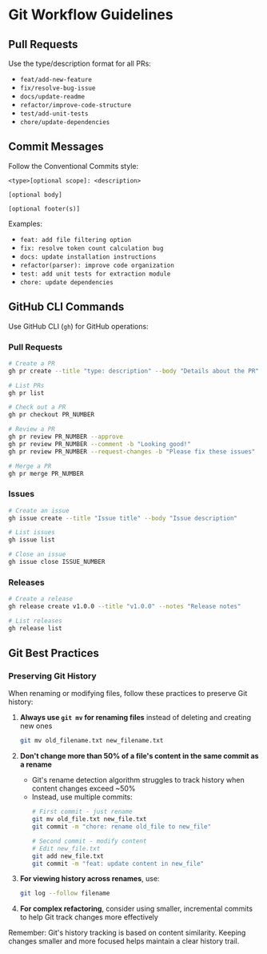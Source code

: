 # Git Workflow Guidelines

## Pull Requests

Use the type/description format for all PRs:

- `feat/add-new-feature`
- `fix/resolve-bug-issue`
- `docs/update-readme`
- `refactor/improve-code-structure`
- `test/add-unit-tests`
- `chore/update-dependencies`

## Commit Messages

Follow the Conventional Commits style:

```
<type>[optional scope]: <description>

[optional body]

[optional footer(s)]
```

Examples:
- `feat: add file filtering option`
- `fix: resolve token count calculation bug`
- `docs: update installation instructions`
- `refactor(parser): improve code organization`
- `test: add unit tests for extraction module`
- `chore: update dependencies`

## GitHub CLI Commands

Use GitHub CLI (`gh`) for GitHub operations:

### Pull Requests

```bash
# Create a PR
gh pr create --title "type: description" --body "Details about the PR" --head branch-name --base main

# List PRs
gh pr list

# Check out a PR
gh pr checkout PR_NUMBER

# Review a PR
gh pr review PR_NUMBER --approve
gh pr review PR_NUMBER --comment -b "Looking good!"
gh pr review PR_NUMBER --request-changes -b "Please fix these issues"

# Merge a PR
gh pr merge PR_NUMBER
```

### Issues

```bash
# Create an issue
gh issue create --title "Issue title" --body "Issue description"

# List issues
gh issue list

# Close an issue
gh issue close ISSUE_NUMBER
```

### Releases

```bash
# Create a release
gh release create v1.0.0 --title "v1.0.0" --notes "Release notes"

# List releases
gh release list
```

## Git Best Practices

### Preserving Git History

When renaming or modifying files, follow these practices to preserve Git history:

1. **Always use `git mv` for renaming files** instead of deleting and creating new ones
   ```bash
   git mv old_filename.txt new_filename.txt
   ```

2. **Don't change more than 50% of a file's content in the same commit as a rename**
   - Git's rename detection algorithm struggles to track history when content changes exceed ~50%
   - Instead, use multiple commits:
     ```bash
     # First commit - just rename
     git mv old_file.txt new_file.txt
     git commit -m "chore: rename old_file to new_file"
     
     # Second commit - modify content
     # Edit new_file.txt
     git add new_file.txt
     git commit -m "feat: update content in new_file"
     ```

3. **For viewing history across renames**, use:
   ```bash
   git log --follow filename
   ```

4. **For complex refactoring**, consider using smaller, incremental commits to help Git track changes more effectively

Remember: Git's history tracking is based on content similarity. Keeping changes smaller and more focused helps maintain a clear history trail.
